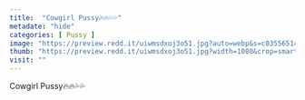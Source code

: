 ```yaml
---
title:  "Cowgirl Pussy🔥🔥💦💦"
metadate: "hide"
categories: [ Pussy ]
image: "https://preview.redd.it/uiwmsdxoj3o51.jpg?auto=webp&s=c03556514008df1468ddcd8be6d75b9d9e102753"
thumb: "https://preview.redd.it/uiwmsdxoj3o51.jpg?width=1080&crop=smart&auto=webp&s=93d8e7eda84289c67c0efa8385830a69e4b6df04"
visit: ""
---
```

Cowgirl Pussy🔥🔥💦💦
